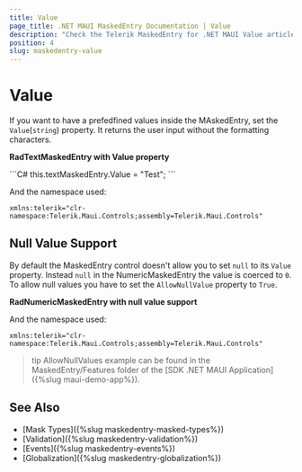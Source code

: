 ```yaml
---
title: Value
page_title: .NET MAUI MaskedEntry Documentation | Value
description: "Check the Telerik MaskedEntry for .NET MAUI Value article for details how to set predefined values inside the control"
position: 4
slug: maskedentry-value
---
```


# Value

If you want to have a prefedfined values inside the MAskedEntry, set the `Value`(`string`) property. It returns the user input without the formatting characters. 

**RadTextMaskedEntry with Value property**

<snippet id='textmaskedentry-value-xaml' />
```C#
this.textMaskedEntry.Value = "Test";
```

And the namespace used:

```XAML
xmlns:telerik="clr-namespace:Telerik.Maui.Controls;assembly=Telerik.Maui.Controls"
```

## Null Value Support

By default the MaskedEntry control doesn't allow you to set `null` to its `Value` property. Instead `null` in the NumericMaskedEntry the value is coerced to `0`. To allow null values you have to set the `AllowNullValue` property to `True`.

**RadNumericMaskedEntry with null value support**

<snippet id='numericmaskedentry-allownullvalues-true-xaml' />

And the namespace used:

```XAML
xmlns:telerik="clr-namespace:Telerik.Maui.Controls;assembly=Telerik.Maui.Controls"
```

>tip AllowNullValues example can be found in the MaskedEntry/Features folder of the [SDK .NET MAUI Application]({%slug maui-demo-app%}).

## See Also

- [Mask Types]({%slug maskedentry-masked-types%})
- [Validation]({%slug maskedentry-validation%})
- [Events]({%slug maskedentry-events%})
- [Globalization]({%slug maskedentry-globalization%})